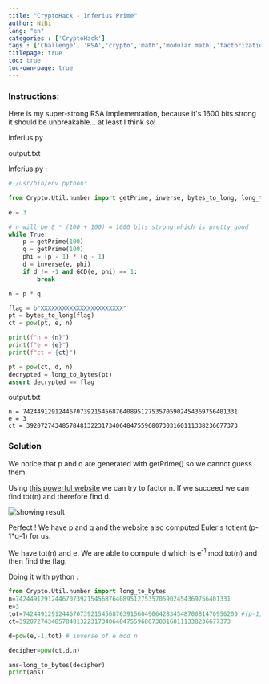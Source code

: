 ```yaml
---
title: "CryptoHack - Inferius Prime"
author: NiBi
lang: "en"
categories : ['CryptoHack']
tags : ['Challenge', 'RSA','crypto','math','modular math','factorization']
titlepage: true
toc: true
toc-own-page: true
---
```


### Instructions:

Here is my super-strong RSA implementation, because it's 1600 bits strong it should be unbreakable... at least I think so!

inferius.py

output.txt

Inferius.py : 

```python
#!/usr/bin/env python3

from Crypto.Util.number import getPrime, inverse, bytes_to_long, long_to_bytes, GCD

e = 3

# n will be 8 * (100 + 100) = 1600 bits strong which is pretty good
while True:
    p = getPrime(100)
    q = getPrime(100)
    phi = (p - 1) * (q - 1)
    d = inverse(e, phi)
    if d != -1 and GCD(e, phi) == 1:
        break

n = p * q

flag = b"XXXXXXXXXXXXXXXXXXXXXXX"
pt = bytes_to_long(flag)
ct = pow(pt, e, n)

print(f"n = {n}")
print(f"e = {e}")
print(f"ct = {ct}")

pt = pow(ct, d, n)
decrypted = long_to_bytes(pt)
assert decrypted == flag
```

output.txt

```text
n = 742449129124467073921545687640895127535705902454369756401331
e = 3
ct = 39207274348578481322317340648475596807303160111338236677373
```

### Solution


We notice that p and q are generated with getPrime() so we cannot guess them. 

Using [this powerful website](https://www.alpertron.com.ar/ECM.HTM) we can try to factor n. If we succeed we can find tot(n) and therefore find d.


![showing result](../../assets/inferius.png)

Perfect ! We have p and q and the website also computed Euler's totient (p-1*q-1) for us.

We have tot(n) and e. We are able to compute d which is e<sup>-1</sup> mod tot(n) and then find the flag.

Doing it with python :
```python
from Crypto.Util.number import long_to_bytes
n=742449129124467073921545687640895127535705902454369756401331
e=3
tot=742449129124467073921545687639156049064283454870081476956200 #(p-1)*(q-1)
ct=39207274348578481322317340648475596807303160111338236677373

d=pow(e,-1,tot) # inverse of e mod n

decipher=pow(ct,d,n)

ans=long_to_bytes(decipher)
print(ans)
```
